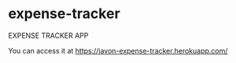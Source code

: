# expense-tracker
EXPENSE TRACKER APP

You can access it at https://javon-expense-tracker.herokuapp.com/
